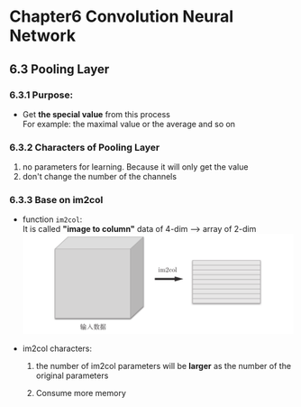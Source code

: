

<!--
 * @Author       : Jingsheng Lyu
 * @Date         : 2020-07-07 07:35:16
 * @LastEditors  : Jingsheng Lyu
 * @LastEditTime : 2020-07-08 17:51:27
 * @FilePath     : /Deep_Learning/Chapter6/CH6_3/README.md
 * @Github       : https://github.com/jingshenglyu
 * @Web          : https://jingshenglyu.github.io/
 * @E-Mail       : jingshenglyu@gmail.com
--> 
# Chapter6 Convolution Neural Network

## 6.3 Pooling Layer
### 6.3.1 Purpose:
* Get **the special value** from this process      
    For example: the maximal value or the average and so on

### 6.3.2 Characters of Pooling Layer
1. no parameters for learning. Because it will only get the value 
2. don't change the number of the channels

### 6.3.3 Base on im2col
* function `im2col`:  
    It is called **"image to column"**
    data of 4-dim --> array of 2-dim
    ![im2col](/Images/CH6_3_1_im2col.png)

* im2col characters:  
    1. the number of im2col parameters will be **larger** as the number of the original parameters

    2. Consume more memory


